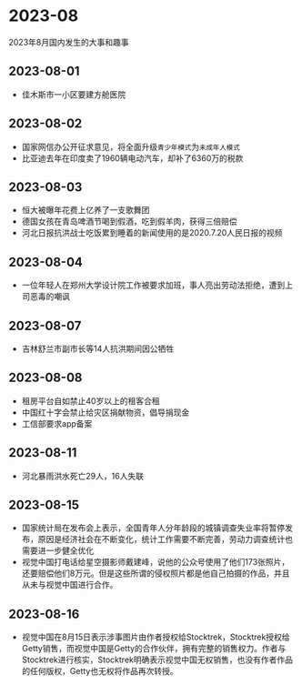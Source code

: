 # 2023-08
2023年8月国内发生的大事和趣事
## 2023-08-01
* 佳木斯市一小区要建方舱医院
## 2023-08-02
* 国家网信办公开征求意见，将全面升级`青少年模式`为`未成年人模式`
* 比亚迪去年在印度卖了1960辆电动汽车，却补了6360万的税款
## 2023-08-03
* 恒大被曝年花费上亿养了一支歌舞团
* 德国女孩在青岛啤酒节喝到假酒，吃到假羊肉，获得三倍赔偿
* 河北日报抗洪战士吃饭累到睡着的新闻使用的是2020.7.20人民日报的视频
## 2023-08-04
* 一位年轻人在郑州大学设计院工作被要求加班，事人亮出劳动法拒绝，遭到上司恶毒的嘲讽
## 2023-08-07
* 吉林舒兰市副市长等14人抗洪期间因公牺牲
## 2023-08-08
* 租房平台自如禁止40岁以上的租客合租
* 中国红十字会禁止给灾区捐献物资，倡导捐现金
* 工信部要求app备案
## 2023-08-11
* 河北暴雨洪水死亡29人，16人失联
## 2023-08-15
* 国家统计局在发布会上表示，全国青年人分年龄段的城镇调查失业率将暂停发布，原因是经济社会在不断变化，统计工作需要不断完善，劳动力调查统计也需要进一步健全优化
* 视觉中国打电话给星空摄影师戴建峰，说他的公众号使用了他们173张照片，还要赔偿他们8万元。但是这些所谓的侵权照片都是他自己拍摄的作品，并且从未与视觉中国进行合作。
## 2023-08-16
* 视觉中国在8月15日表示涉事图片由作者授权给Stocktrek，Stocktrek授权给Getty销售，而视觉中国是Getty的合作伙伴，拥有完整的销售权力。作者与Stocktrek进行核实，Stocktrek明确表示视觉中国无权销售，也没有作者作品的任何版权，Getty也无权将作品再次转授。